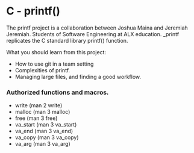 # C - printf()

The printf project is a collaboration between Joshua Maina and Jeremiah Jeremiah. Students of Software Engineering at ALX education. _printf replicates the C standard library printf() function.

What you should learn from this project:
* How to use git in a team setting
* Complexities of printf.
* Managing large files, and finding a good workflow.

### Authorized functions and macros.
* write (man 2 write)
* malloc (man 3 malloc)
* free (man 3 free)
* va_start (man 3 va_start)
* va_end (man 3 va_end)
* va_copy (man 3 va_copy)
* va_arg (man 3 va_arg)
